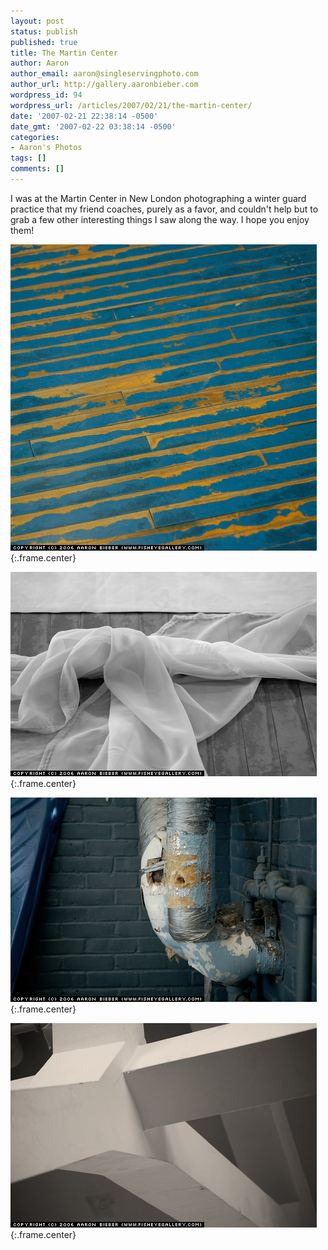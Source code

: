 ```yaml
---
layout: post
status: publish
published: true
title: The Martin Center
author: Aaron
author_email: aaron@singleservingphoto.com
author_url: http://gallery.aaronbieber.com
wordpress_id: 94
wordpress_url: /articles/2007/02/21/the-martin-center/
date: '2007-02-21 22:38:14 -0500'
date_gmt: '2007-02-22 03:38:14 -0500'
categories:
- Aaron's Photos
tags: []
comments: []
---
```

I was at the Martin Center in New London photographing a winter guard
practice that my friend coaches, purely as a favor, and couldn't help
but to grab a few other interesting things I saw along the way. I hope
you enjoy them!

![](/ssp/02feb07-01.jpg){:.frame.center}

![](/ssp/02feb07-02.jpg){:.frame.center}

![](/ssp/02feb07-03.jpg){:.frame.center}

![](/ssp/02feb07-04.jpg){:.frame.center}
